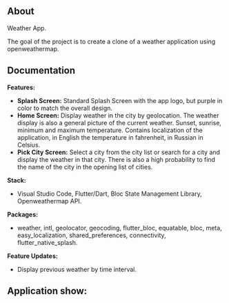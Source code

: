## About

Weather App.

The goal of the project is to create a clone of a weather application using openweathermap.

## Documentation

**Features:**
- **Splash Screen:** Standard Splash Screen with the app logo, but purple in color to match the overall design.
- **Home Screen:** Display weather in the city by geolocation. The weather display is also a general picture of the current weather. Sunset, sunrise, minimum and maximum temperature. Contains localization of the application, in English the temperature in fahrenheit, in Russian in Celsius.
- **Pick City Screen:** Select a city from the city list or search for a city and display the weather in that city. There is also a high probability to find the name of the city in the opening list of cities.

**Stack:**
- Visual Studio Code, Flutter/Dart, Bloc State Management Library, Openweathermap API.

**Packages:** 
- weather, intl, geolocator, geocoding, flutter_bloc, equatable, bloc, meta, easy_localization, shared_preferences, connectivity, flutter_native_splash.

**Feature Updates:** 
- Display previous weather by time interval.

## Application show:
